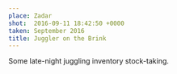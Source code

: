 ```yaml
---
place: Zadar
shot:  2016-09-11 18:42:50 +0000
taken: September 2016
title: Juggler on the Brink
---
```


Some late-night juggling inventory stock-taking.

